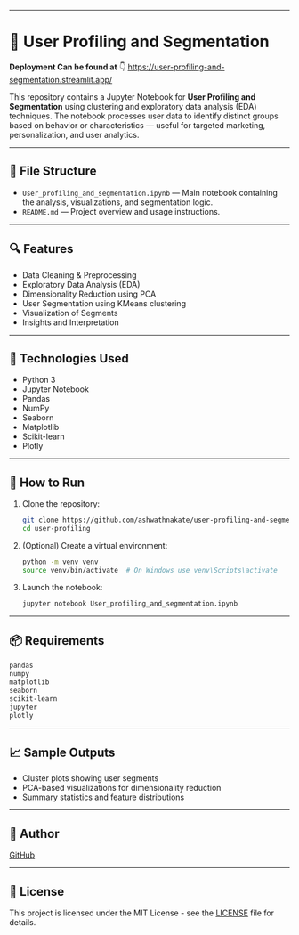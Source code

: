 
---

# 👥 User Profiling and Segmentation

**Deployment Can be found at** 👇
https://user-profiling-and-segmentation.streamlit.app/

This repository contains a Jupyter Notebook for **User Profiling and Segmentation** using clustering and exploratory data analysis (EDA) techniques. The notebook processes user data to identify distinct groups based on behavior or characteristics — useful for targeted marketing, personalization, and user analytics.

---

## 📂 File Structure

- `User_profiling_and_segmentation.ipynb` — Main notebook containing the analysis, visualizations, and segmentation logic.
- `README.md` — Project overview and usage instructions.

---

## 🔍 Features

- Data Cleaning & Preprocessing
- Exploratory Data Analysis (EDA)
- Dimensionality Reduction using PCA
- User Segmentation using KMeans clustering
- Visualization of Segments
- Insights and Interpretation

---

## 🧰 Technologies Used

- Python 3
- Jupyter Notebook
- Pandas
- NumPy
- Seaborn
- Matplotlib
- Scikit-learn
- Plotly

---

## 🚀 How to Run

1. Clone the repository:
   ```bash
   git clone https://github.com/ashwathnakate/user-profiling-and-segmentation.git
   cd user-profiling
   ```

2. (Optional) Create a virtual environment:
   ```bash
   python -m venv venv
   source venv/bin/activate  # On Windows use venv\Scripts\activate
   ```

3. Launch the notebook:
   ```bash
   jupyter notebook User_profiling_and_segmentation.ipynb
   ```

---

## 📦 Requirements

```txt
pandas
numpy
matplotlib
seaborn
scikit-learn
jupyter
plotly
```

---

## 📈 Sample Outputs

- Cluster plots showing user segments
- PCA-based visualizations for dimensionality reduction
- Summary statistics and feature distributions

---

## 👤 Author

  [GitHub](https://github.com/ashwathnakate)

---

## 📄 License

This project is licensed under the MIT License - see the [LICENSE](LICENSE) file for details.
